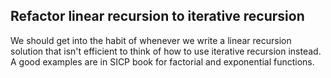 
## Refactor linear recursion to iterative recursion

We should get into the habit of whenever we write a linear recursion solution
that isn't efficient to think of how to use iterative recursion instead.
A good examples are in SICP book for factorial and exponential functions.
